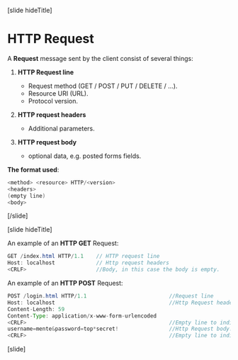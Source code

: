 [slide hideTitle]

# HTTP Request

A **Request** message sent by the client consist of several things:

1. **HTTP Request line**
    - Request method (GET / POST / PUT / DELETE / ...).
    - Resource URI (URL).
    - Protocol version.

2. **HTTP request headers**
    - Additional parameters.

3. **HTTP request body** 
    - optional data, e.g. posted forms fields.

**The format used**: 

```java
<method> <resource> HTTP/<version>​
<headers>​
(empty line)​
<body>
```

[/slide]

[slide hideTitle]

An example of an **HTTP GET** Request: 

```java
GET /index.html HTTP/1.1    // HTTP request line​
Host: localhost​             // Http request headers
<CRLF>                      //Body, in this case the body is empty.
```

An example of an **HTTP POST** Request:

```java
POST /login.html HTTP/1.1​                          //Request line
Host: localhost​                                    //Http Request headers
Content-Length: 59​                                 
Content-Type: application/x-www-form-urlencoded​
<CRLF>​                                             //Empty line to indicate beginning of the body.
username=mente&password=top*secret!​                //Http Request body.
<CRLF>                                             //Empty line to indicate the end of the requests.
```



[slide]